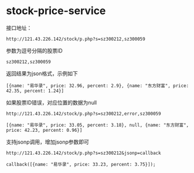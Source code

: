 # stock-price-service

接口地址：

    http://121.43.226.142/stock/p.php?s=sz300212,sz300059
    
参数为逗号分隔的股票ID

    sz300212,sz300059
    
返回结果为json格式，示例如下

    [{name: "易华录", price: 32.96, percent: 2.9}, {name: "东方财富", price: 42.35, percent: 1.24}]
    
如果股票ID错误，对应位置的数据为null

    http://121.43.226.142/stock/p.php?s=sz300212,error,sz300059
    
    [{name: "易华录", price: 33.05, percent: 3.18}, null, {name: "东方财富", price: 42.23, percent: 0.96}]
    
支持jsonp调用，增加jsonp参数即可

    http://121.43.226.142/stock/p.php?s=sz300212&jsonp=callback
    
    callback([{name: "易华录", price: 33.23, percent: 3.75}]);
